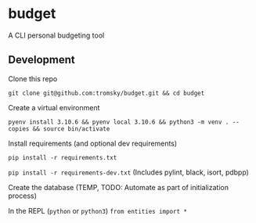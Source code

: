 # budget
A CLI personal budgeting tool

## Development

Clone this repo

```git clone git@github.com:tromsky/budget.git && cd budget```

Create a virtual environment

```pyenv install 3.10.6 && pyenv local 3.10.6 && python3 -m venv . --copies && source bin/activate```

Install requirements (and optional dev requirements)

```pip install -r requirements.txt```

```pip install -r requirements-dev.txt``` (Includes pylint, black, isort, pdbpp)

Create the database (TEMP, TODO: Automate as part of initialization process)

In the REPL (`python` or `python3`)
`from entities import *`
